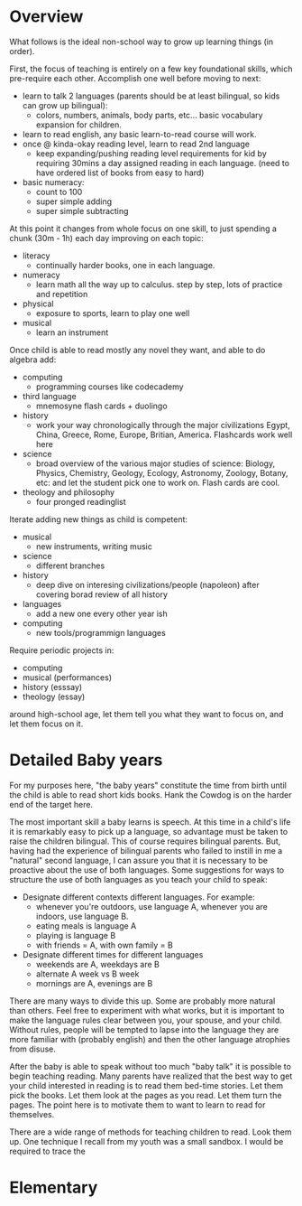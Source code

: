 # Overview

What follows is the ideal non-school way to grow up learning things (in order).

First, the focus of teaching is entirely on a few key foundational skills, which pre-require each other. Accomplish one well before moving to next:

- learn to talk 2 languages (parents should be at least bilingual, so kids can grow up bilingual):
  - colors, numbers, animals, body parts, etc... basic vocabulary expansion for children.
- learn to read english, any basic learn-to-read course will work.
- once @ kinda-okay reading level, learn to read 2nd language
  - keep expanding/pushing reading level requirements for kid by requiring 30mins a day assigned reading in each language. (need to have ordered list of books from easy to hard)
- basic numeracy:
  - count to 100
  - super simple adding
  - super simple subtracting

At this point it changes from whole focus on one skill, to just spending a chunk (30m - 1h) each day improving on each topic:

- literacy
  - continually harder books, one in each language.
- numeracy
  - learn math all the way up to calculus. step by step, lots of practice and repetition
- physical
  - exposure to sports, learn to play one well
- musical
  - learn an instrument

Once child is able to read mostly any novel they want, and able to do algebra add:

- computing
  - programming courses like codecademy
- third language
  - mnemosyne flash cards + duolingo
- history
  - work your way chronologically through the major civilizations Egypt, China, Greece, Rome, Europe, Britian, America. Flashcards work well here
- science
  - broad overview of the various major studies of science: Biology, Physics, Chemistry, Geology, Ecology, Astronomy, Zoology, Botany, etc: and let the student pick one to work on. Flash cards are cool.
- theology and philosophy
  - four pronged readinglist

Iterate adding new things as child is competent:

- musical
  - new instruments, writing music
- science
  - different branches
- history
  - deep dive on interesing civilizations/people (napoleon) after covering borad review of all history
- languages
  - add a new one every other year ish
- computing
  - new tools/programmign languages

Require periodic projects in:

- computing
- musical (performances)
- history (esssay)
- theology (essay)

around high-school age, let them tell you what they want to focus on, and let them focus on it.

# Detailed Baby years

For my purposes here, "the baby years" constitute the time from birth until the child is able to read short kids books. Hank the Cowdog is on the harder end of the target here.

The most important skill a baby learns is speech. At this time in a child's life it is remarkably easy to pick up a language, so advantage must be taken to raise the children bilingual. This of course requires bilingual parents. But, having had the experience of bilingual parents who failed to instill in me a "natural" second language, I can assure you that it is necessary to be proactive about the use of both languages. Some suggestions for ways to structure the use of both languages as you teach your child to speak:

- Designate different contexts different languages. For example:
  - whenever you're outdoors, use language A, whenever you are indoors, use language B. 
  - eating meals is language A
  - playing is language B
  - with friends = A, with own family = B
- Designate different times for different languages
  - weekends are A, weekdays are B
  - alternate A week vs B week
  - mornings are A, evenings are B

There are many ways to divide this up. Some are probably more natural than others. Feel free to experiment with what works, but it is important to make the language rules clear between you, your spouse, and your child. Without rules, people will be tempted to lapse into the language they are more familiar with (probably english) and then the other language atrophies from disuse.

After the baby is able to speak without too much "baby talk" it is possible to begin teaching reading. Many parents have realized that the best way to get your child interested in reading is to read them bed-time stories. Let them pick the books. Let them look at the pages as you read. Let them turn the pages. The point here is to motivate them to want to learn to read for themselves.

There are a wide range of methods for teaching children to read. Look them up. One technique I recall from my youth was a small sandbox. I would be required to trace the 

# Elementary
